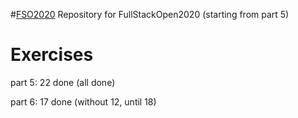 #[FSO2020](https://fullstackopen.com/)
Repository for FullStackOpen2020 (starting from part 5)
# Exercises
part 5: 22 done (all done)

part 6: 17 done (without 12, until 18)
